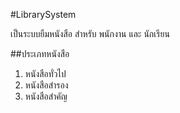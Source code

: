 #LibrarySystem

เป็นระบบยืมหนังสือ สำหรับ พนักงาน และ นักเรียน 

##ประเภทหนังสือ
1. หนังสือทั่วไป
2. หนังสือสำรอง
3. หนังสือสำคัญ
